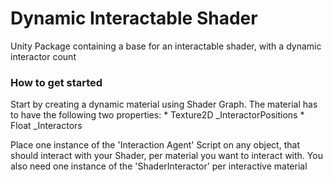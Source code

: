 # Dynamic Interactable Shader
Unity Package containing a base for an interactable shader, with a dynamic interactor count


### How to get started
Start by creating a dynamic material using Shader Graph.
The material has to have the following two properties:
	* Texture2D _InteractorPositions
	* Float _Interactors

Place one instance of the 'Interaction Agent' Script on any object, that should interact with your Shader, per material you want to interact with. You also need one instance of the 'ShaderInteractor' per interactive material
